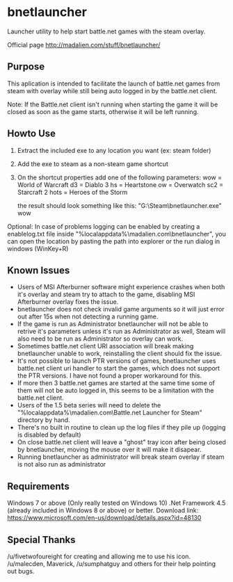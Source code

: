 # bnetlauncher
Launcher utility to help start battle.net games with the steam overlay.

Official page http://madalien.com/stuff/bnetlauncher/


Purpose
-------
This aplication is intended to facilitate the launch of battle.net games from steam with overlay
while still being auto logged in by the battle.net client.

Note: If the Battle.net client isn't running when starting the game it will be closed as soon as
      the game starts, otherwise it will be left running.


Howto Use
---------
1. Extract the included exe to any location you want (ex: steam folder)
2. Add the exe to steam as a non-steam game shortcut
3. On the shortcut properties add one of the following parameters:
	wow		= World of Warcraft
	d3		= Diablo 3
	hs		= Heartstone
	ow		= Overwatch
	sc2		= Starcraft 2
	hots	= Heroes of the Storm
	
	the result should look something like this:
		"G:\Steam\bnetlauncher.exe" wow

Optional: In case of problems logging can be enabled by creating a enablelog.txt file inside
          "%localappdata%\madalien.com\bnetlauncher\", you can open the location by pasting the path
		  into explorer or the run dialog in windows (WinKey+R)


Known Issues
-------------
- Users of MSI Afterburner software might experience crashes when both it's overlay and steam try to attach
  to the game, disabling MSI Afterburner overlay fixes the issue.
- bnetlauncher does not check invalid game arguments so it will just error out after 15s when not detecting
  a running game.
- If the game is run as Administrator bnetlauncher will not be able to retrive it's parameters unless it's run
  as Administrator as well, Steam will also need to be run as Administrator so overlay can work.
- Sometimes battle.net client URI association will break making bnetlauncher unable to work, reinstalling 
  the client should fix the issue.
- It's not possible to launch PTR versions of games, bnetlauncher uses battle.net client uri handler to
  start the games, which does not support the PTR versions. I have not found a proper workaround for this.
- If more then 3 battle.net games are started at the same time some of them will not be auto logged in, this 
  seems to be a limitation with the battle.net client.
- Users of the 1.5 beta series will need to delete the "%localappdata%\madalien.com\Battle.net Launcher for Steam"
  directory by hand.
- There's no built in routine to clean up the log files if they pile up (logging is disabled by default)
- On close battle.net client will leave a "ghost" tray icon after being closed by bnetlauncher, moving the mouse
  over it will make it disapear.
- Running bnetlauncher as administrator will break steam overlay if steam is not also run as administrator

Requirements
------------
Windows 7 or above (Only really tested on Windows 10)
.Net Framework 4.5  (already included in Windows 8 or above) or better.
Download link: https://www.microsoft.com/en-us/download/details.aspx?id=48130

Special Thanks
--------------
/u/fivetwofoureight for creating and allowing me to use his icon.
/u/malecden, Maverick, /u/sumphatguy and others for their help pointing out bugs.
